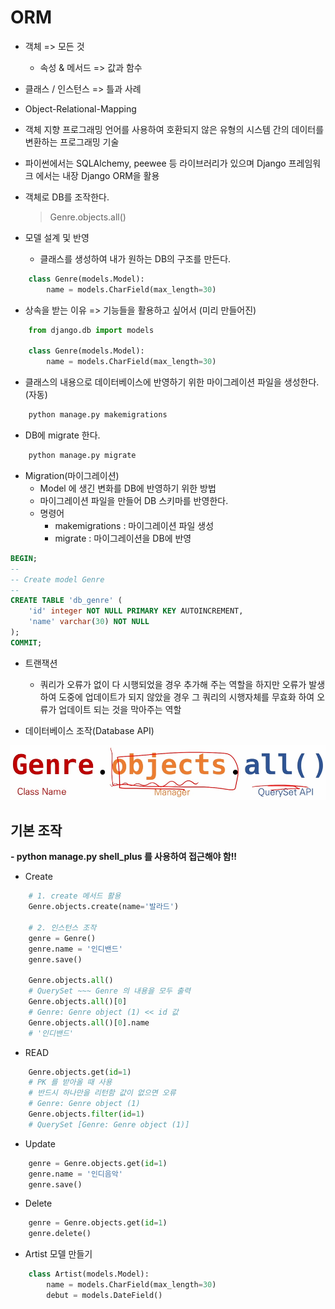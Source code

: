 # ORM
  - 객체 => 모든 것
    - 속성 & 메서드 => 값과 함수
  - 클래스 / 인스턴스 => 틀과 사례
  - Object-Relational-Mapping
  - 객체 지향 프로그래밍 언어를 사용하여 호환되지 않은 유형의 시스템 간의 데이터를 변환하는 프로그래밍 기술
  - 파이썬에서는 SQLAlchemy, peewee 등 라이브러리가 있으며 Django 프레임워크 에서는 내장 Django ORM을 활용
  - 객체로 DB를 조작한다.
    > Genre.objects.all()

  - 모델 설계 및 반영
    - 클래스를 생성하여 내가 원하는 DB의 구조를 만든다.
```python
    class Genre(models.Model):
        name = models.CharField(max_length=30)
```

  - 상속을 받는 이유 => 기능들을 활용하고 싶어서 (미리 만들어진)

```python
    from django.db import models

    class Genre(models.Model):
        name = models.CharField(max_length=30)
```

  - 클래스의 내용으로 데이터베이스에 반영하기 위한 마이그레이션 파일을 생성한다. (자동)

```python
    python manage.py makemigrations
```

  - DB에 migrate 한다.
```python
    python manage.py migrate
```

  - Migration(마이그레이션)
    - Model 에 생긴 변화를 DB에 반영하기 위한 방법
    - 마이그레이션 파일을 만들어 DB 스키마를 반영한다.
    - 명령어
      - makemigrations : 마이그레이션 파일 생성
      - migrate : 마이그레이션을 DB에 반영
```sql
BEGIN;
--
-- Create model Genre
--
CREATE TABLE 'db_genre' (
    'id' integer NOT NULL PRIMARY KEY AUTOINCREMENT,
    'name' varchar(30) NOT NULL
);
COMMIT;
```
  - 트랜잭션
    - 쿼리가 오류가 없이 다 시행되었을 경우 추가해 주는 역할을 하지만 오류가 발생하여 도중에 업데이트가 되지 않았을 경우 그 쿼리의 시행자체를 무효화 하여 오류가 업데이트 되는 것을 막아주는 역할

  - 데이터베이스 조작(Database API)

  ![1](images/1.PNG)

## 기본 조작
  **- python manage.py shell_plus 를 사용하여 접근해야 함!!**
  - Create
```python
    # 1. create 메서드 활용
    Genre.objects.create(name='발라드')

    # 2. 인스턴스 조작
    genre = Genre()
    genre.name = '인디밴드'
    genre.save()

    Genre.objects.all()
    # QuerySet ~~~ Genre 의 내용을 모두 출력
    Genre.objects.all()[0]
    # Genre: Genre object (1) << id 값
    Genre.objects.all()[0].name
    # '인디밴드'
```
  - READ
```python
    Genre.objects.get(id=1)
    # PK 를 받아올 때 사용
    # 반드시 하나만을 리턴함 값이 없으면 오류
    # Genre: Genre object (1)
    Genre.objects.filter(id=1)
    # QuerySet [Genre: Genre object (1)]
```

  - Update

```python
    genre = Genre.objects.get(id=1)
    genre.name = '인디음악'
    genre.save()
```

  - Delete

```python
    genre = Genre.objects.get(id=1)
    genre.delete()
```

  - Artist 모델 만들기
```python
    class Artist(models.Model):
        name = models.CharField(max_length=30)
        debut = models.DateField()
```